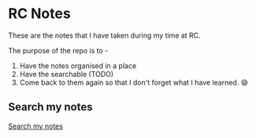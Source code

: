 # RC Notes

These are the notes that I have taken during my time at RC.

The purpose of the repo is to -

1. Have the notes organised in a place
2. Have the searchable (TODO)
3. Come back to them again so that I don't forget what I have learned. :smile:

## Search my notes

[Search my notes](https://satabdidas.github.io/NoteRanger/index.html)